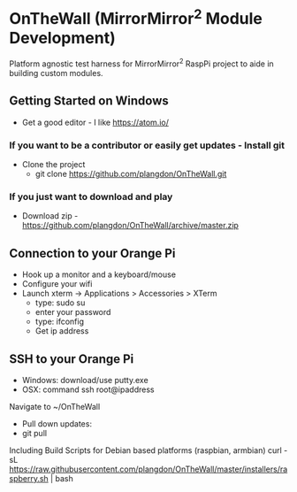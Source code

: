 # OnTheWall (MirrorMirror<sup>2</sup>  Module Development)
Platform agnostic test harness for MirrorMirror<sup>2</sup> RaspPi project to aide in building custom modules.


## Getting Started on Windows
- Get a good editor - I like https://atom.io/

### If you want to be a contributor or easily get updates - Install git
- Clone the project
  - git clone https://github.com/plangdon/OnTheWall.git

### If you just want to download and play
- Download zip - https://github.com/plangdon/OnTheWall/archive/master.zip






## Connection to your Orange Pi
- Hook up a monitor and a keyboard/mouse
- Configure your wifi 
- Launch xterm -> Applications > Accessories > XTerm
  - type: sudo su
   - enter your password
  - type: ifconfig
   - Get ip address


## SSH to your Orange Pi
- Windows: download/use putty.exe
- OSX: command ssh root@ipaddress


Navigate to ~/OnTheWall
- Pull down updates:
 - git pull
 
 





Including Build Scripts for Debian based platforms (raspbian, armbian)
curl -sL https://raw.githubusercontent.com/plangdon/OnTheWall/master/installers/raspberry.sh | bash
